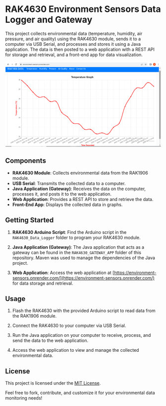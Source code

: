 # RAK4630 Environment Sensors Data Logger and Gateway

This project collects environmental data (temperature, humidity, air pressure, and air quality) using the RAK4630 module, sends it to a computer via USB Serial, and processes and stores it using a Java application. The data is then posted to a web application with a REST API for storage and retrieval, and a front-end app for data visualization.

![RAK1906 Sensor Data](images/rak1906_sensor_data.png)

## Components

- **RAK4630 Module**: Collects environmental data from the RAK1906 module.
- **USB Serial**: Transmits the collected data to a computer.
- **Java Application (Gateway)**: Receives the data on the computer, processes it, and posts it to the web application.
- **Web Application**: Provides a REST API to store and retrieve the data.
- **Front-End App**: Displays the collected data in graphs.

## Getting Started

1. **RAK4630 Arduino Script**: Find the Arduino script in the `RAK4630_Data_Logger` folder to program your RAK4630 module.

2. **Java Application (Gateway)**: The Java application that acts as a gateway can be found in the `RAK4630_GATEWAY_APP` folder of this repository. Maven was used to manage the dependencies of the Java project.

3. **Web Application**: Access the web application at [https://environment-sensors.onrender.com/](https://environment-sensors.onrender.com/) for data storage and retrieval.

## Usage

1. Flash the RAK4630 with the provided Arduino script to read data from the RAK1906 module.

2. Connect the RAK4630 to your computer via USB Serial.

3. Run the Java application on your computer to receive, process, and send the data to the web application.

4. Access the web application to view and manage the collected environmental data.

## License

This project is licensed under the [MIT License](LICENSE).

Feel free to fork, contribute, and customize it for your environmental data monitoring needs!


